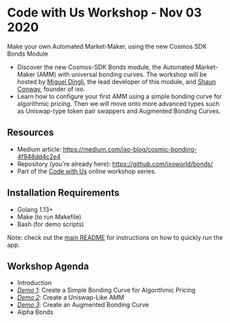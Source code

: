 # Code with Us Workshop - Nov 03 2020
Make your own Automated Market-Maker, using the new Cosmos SDK Bonds Module

- Discover the new Cosmos-SDK Bonds module, the Automated Market-Maker (AMM) with universal bonding curves. The workshop will be hosted by [Miguel Dingli](https://twitter.com/MiguelDingli), the lead developer of this module, and [Shaun Conway](https://twitter.com/shaunbconway), founder of ixo.
- Learn how to configure your first AMM using a simple bonding curve for algorithmic pricing. Then we will move onto more advanced types such as Uniswap-type token pair swappers and Augmented Bonding Curves.

## Resources

- Medium article: https://medium.com/ixo-blog/cosmic-bonding-4f948dd4c2e4
- Repository (you're already here): https://github.com/ixoworld/bonds/
- Part of the [Code with Us](https://cosmos.network/series/code-with-us) online workshop series.

## Installation Requirements

- Golang 1.13+
- Make (to run Makefile)
- Bash (for demo scripts)

Note: check out the [main README](../README.md) for instructions on how to quickly run the app.

## Workshop Agenda

- Introduction
- [_Demo 1_](./demo_1_power.sh): Create a Simple Bonding Curve for Algorithmic Pricing
- [_Demo 2_](./demo_2_swapper.sh): Create a Uniswap-Like AMM
- [_Demo 3_](./demo_3_augmented.sh): Create an Augmented Bonding Curve
- Alpha Bonds
